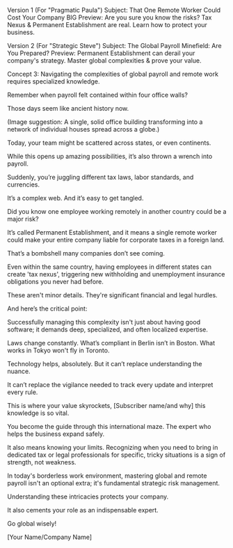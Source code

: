 
Version 1 (For "Pragmatic Paula")
Subject: That One Remote Worker Could Cost Your Company BIG
Preview: Are you sure you know the risks? Tax Nexus & Permanent Establishment are real. Learn how to protect your business.

Version 2 (For "Strategic Steve")
Subject: The Global Payroll Minefield: Are You Prepared?
Preview: Permanent Establishment can derail your company's strategy. Master global complexities & prove your value.

Concept 3: Navigating the complexities of global payroll and remote work requires specialized knowledge.

Remember when payroll felt contained within four office walls?

Those days seem like ancient history now.

(Image suggestion: A single, solid office building transforming into a network of individual houses spread across a globe.)

Today, your team might be scattered across states, or even continents.

While this opens up amazing possibilities, it’s also thrown a wrench into payroll.

Suddenly, you’re juggling different tax laws, labor standards, and currencies.


It’s a complex web. And it’s easy to get tangled.

Did you know one employee working remotely in another country could be a major risk?

It’s called Permanent Establishment, and it means a single remote worker could make your entire company liable for corporate taxes in a foreign land.

That’s a bombshell many companies don’t see coming.

Even within the same country, having employees in different states can create 'tax nexus', triggering new withholding and unemployment insurance obligations you never had before.


These aren't minor details. They're significant financial and legal hurdles.

And here’s the critical point:

Successfully managing this complexity isn't just about having good software; it demands deep, specialized, and often localized expertise.

Laws change constantly. What’s compliant in Berlin isn’t in Boston. What works in Tokyo won't fly in Toronto.

Technology helps, absolutely. But it can’t replace understanding the nuance.

It can’t replace the vigilance needed to track every update and interpret every rule.

This is where your value skyrockets, [Subscriber name/and why] this knowledge is so vital.

You become the guide through this international maze. The expert who helps the business expand safely.

It also means knowing your limits. Recognizing when you need to bring in dedicated tax or legal professionals for specific, tricky situations is a sign of strength, not weakness.

In today's borderless work environment, mastering global and remote payroll isn't an optional extra; it's fundamental strategic risk management.

Understanding these intricacies protects your company.

It also cements your role as an indispensable expert.

Go global wisely!

[Your Name/Company Name]